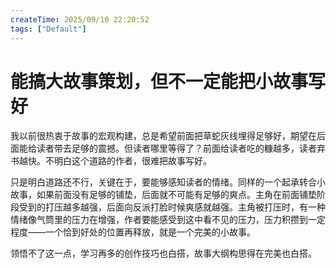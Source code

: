 ```yaml
---
createTime: 2025/09/10 22:20:52
tags: ["Default"]
---
```


# 能搞大故事策划，但不一定能把小故事写好

我以前很热衷于故事的宏观构建，总是希望前面把草蛇灰线埋得足够好，期望在后面能给读者带去足够的震撼。但读者哪里等得了？前面给读者吃的糠越多，读者弃书越快。不明白这个道路的作者，很难把故事写好。

只是明白道路还不行，关键在于，要能够感知读者的情绪。同样的一个起承转合小故事，如果前面没有足够的铺垫，后面就不可能有足够的爽点。主角在前面铺垫阶段受到的打压越多越强，后面向反派打脸时候爽感就越强。主角被打压时，有一种情绪像气筒里的压力在增强，作者要能感受到这中看不见的压力，压力积攒到一定程度——一个恰到好处的位置再释放，就是一个完美的小故事。

领悟不了这一点，学习再多的创作技巧也白搭，故事大纲构思得在完美也白搭。
